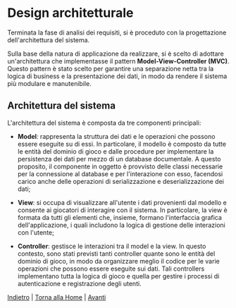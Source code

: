 # Design architetturale

Terminata la fase di analisi dei requisiti, si è proceduto con la progettazione dell'architettura del sistema.

Sulla base della natura di applicazione da realizzare, si è scelto di adottare un'architettura che implementasse il
pattern **Model-View-Controller (MVC)**. Questo pattern è stato scelto per garantire una separazione netta tra la logica
di business
e la presentazione dei dati, in modo da rendere il sistema più modulare e manutenibile.

## Architettura del sistema

L'architettura del sistema è composta da tre componenti principali:

- **Model**: rappresenta la struttura dei dati e le operazioni che possono essere eseguite su di essi. In particolare,
  il modello è composto da tutte le entità del dominio di gioco e dalle procedure per implementare la persistenza dei
  dati per mezzo di un database documentale. A questo proposito, il componente in oggetto è provvisto delle classi
  necessarie per la connessione al database e per l'interazione con esso, facendosi carico anche delle operazioni di
  serializzazione e deserializzazione dei dati;

- **View**: si occupa di visualizzare all'utente i dati provenienti dal modello e consente ai giocatori di interagire
  con il sistema. In particolare, la view è formata da tutti gli elementi che, insieme, formano l'interfaccia grafica
  dell'applicazione, i quali includono la logica di gestione delle interazioni con l'utente;

- **Controller**: gestisce le interazioni tra il model e la view. In questo contesto, sono stati previsti tanti
  controller quante sono le entità del dominio di gioco, in modo da organizzare meglio il codice per le varie operazioni
  che possono essere eseguite sui dati. Tali controllers implementano tutta la logica di gioco e quella per gestire i
  processi di autenticazione e registrazione degli utenti.

[Indietro](2-requisiti.md) | [Torna alla Home](index.md) | [Avanti](4-design_di_dettaglio.md)
